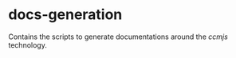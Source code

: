 # docs-generation
Contains the scripts to generate documentations around the <i>ccmjs</i> technology.
